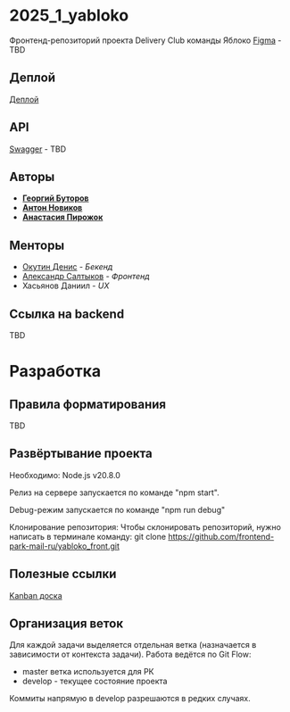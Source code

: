 # 2025_1_yabloko
Фронтенд-репозиторий проекта Delivery Club команды Яблоко
[Figma](https://www.figma.com/file/) - TBD

## Деплой

[Деплой](http://90.156.218.233/)

## API

[Swagger](http://127.0.0.1:8080/swagger/) - TBD

## Авторы

* [**Георгий Буторов**](https://github.com/butorovv)
* [**Антон Новиков**](https://github.com/Anton211)
* [**Анастасия Пирожок**](https://github.com/pirog555)

## Менторы
- [Окутин Денис](https://github.com/OkDenAl) - *Бекенд*
- [Александр Салтыков](https://github.com/johnSamilin) - *Фронтенд*
- Хасьянов Даниил - *UX*

## Ссылка на backend

TBD

# Разработка

## Правила форматирования
TBD


## Развёртывание проекта

Необходимо: Node.js v20.8.0

Релиз на сервере запускается по команде "npm start".

Debug-режим запускается по команде "npm run debug"

Клонирование репозитория:
Чтобы склонировать репозиторий, нужно написать в терминале команду:
git clone https://github.com/frontend-park-mail-ru/yabloko_front.git

## Полезные ссылки

[Kanban доска](https://github.com/orgs/frontend-park-mail-ru/projects/6/views/1)

## Организация веток

Для каждой задачи выделяется отдельная ветка (назначается в зависимости от контекста задачи).
Работа ведётся по Git Flow:
- master ветка используется для РК
- develop - текущее состояние проекта

Коммиты напрямую в develop разрешаются в редких случаях.

